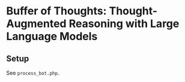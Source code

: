 # Buffer of Thoughts: Thought-Augmented Reasoning with Large Language Models

## Setup

See `process_bot.php`.
